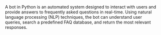 A bot in Python is an automated system designed to interact with users and provide answers to frequently asked questions in real-time. Using natural language processing (NLP) techniques, the bot can understand user queries, search a predefined FAQ database, and return the most relevant responses. 
